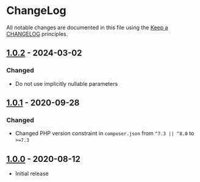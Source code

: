 # ChangeLog

All notable changes are documented in this file using the [Keep a CHANGELOG](https://keepachangelog.com/) principles.

## [1.0.2] - 2024-03-02

### Changed

* Do not use implicitly nullable parameters

## [1.0.1] - 2020-09-28

### Changed

* Changed PHP version constraint in `composer.json` from `^7.3 || ^8.0` to `>=7.3`

## [1.0.0] - 2020-08-12

* Initial release

[1.0.2]: https://github.com/sebastianbergmann/cli-parser/compare/1.0.1...1.0.2
[1.0.1]: https://github.com/sebastianbergmann/cli-parser/compare/1.0.0...1.0.1
[1.0.0]: https://github.com/sebastianbergmann/cli-parser/compare/bb7bb3297957927962b0a3335befe7b66f7462e9...1.0.0
